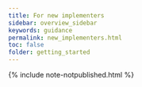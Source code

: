 ```yaml
---
title: For new implementers
sidebar: overview_sidebar
keywords: guidance
permalink: new_implementers.html
toc: false
folder: getting_started
---
```


{% include note-notpublished.html %}
